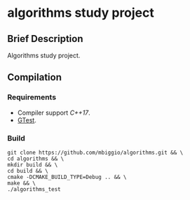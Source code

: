 # algorithms study project

## Brief Description
Algorithms study project.

## Compilation
### Requirements
* Compiler support *C++17*.
* [GTest](https://github.com/google/googletest).

### Build
~~~
git clone https://github.com/mbiggio/algorithms.git && \
cd algorithms && \
mkdir build && \
cd build && \
cmake -DCMAKE_BUILD_TYPE=Debug .. && \
make && \
./algorithms_test
~~~

